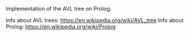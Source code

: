 Implementation of the AVL tree on Prolog.

Info about AVL trees: https://en.wikipedia.org/wiki/AVL_tree
Info about Prolog: https://en.wikipedia.org/wiki/Prolog
